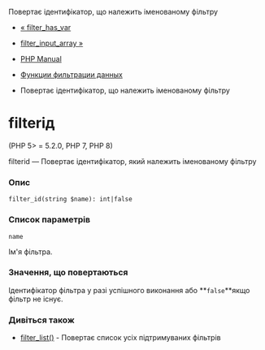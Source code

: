 Повертає ідентифікатор, що належить іменованому фільтру

-   [« filter\_has\_var](function.filter-has-var.html)
    
-   [filter\_input\_array »](function.filter-input-array.html)
    
-   [PHP Manual](index.html)
    
-   [Функции фильтрации данных](ref.filter.html)
    
-   Повертає ідентифікатор, що належить іменованому фільтру
    

# filterід

(PHP 5> = 5.2.0, PHP 7, PHP 8)

filterid — Повертає ідентифікатор, який належить іменованому фільтру

### Опис

```methodsynopsis
filter_id(string $name): int|false
```

### Список параметрів

`name`

Ім'я фільтра.

### Значення, що повертаються

Ідентифікатор фільтра у разі успішного виконання або **`false`**якщо фільтр не існує.

### Дивіться також

-   [filter\_list()](function.filter-list.html) - Повертає список усіх підтримуваних фільтрів